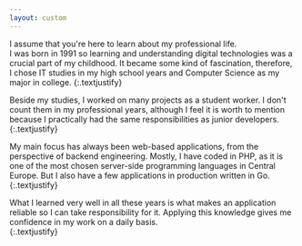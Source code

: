 ```yaml
---
layout: custom
---
```

I assume that you're here to learn about my professional life.  
I was born in 1991 so learning and understanding digital technologies was a crucial part of my childhood.
It became some kind of fascination, therefore, I chose IT studies in my high school years and Computer Science as my major in college.
{:.textjustify}

Beside my studies, I worked on many projects as a student worker. I don't count them in my professional years, although I feel it is worth to mention because I practically had the same responsibilities as junior developers.  
{:.textjustify}

My main focus has always been web-based applications, from the perspective of backend engineering. Mostly, I have coded in PHP, as it is one of the most chosen server-side programming languages in Central Europe. But I also have a few applications in production written in Go.  
{:.textjustify}

What I learned very well in all these years is what makes an application reliable so I can take responsibility for it. Applying this knowledge gives me confidence in my work on a daily basis.  
{:.textjustify}
